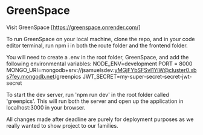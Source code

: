 # GreenSpace

Visit GreenSpace [https://greenspace.onrender.com/]

To run GreenSpace on your local machine, clone the repo, and in your code editor terminal, run npm i in both the route folder and the frontend folder.

You will need to create a .env in the root folder, GreenSpace, and add the following environmental variables:
NODE_ENV=development
PORT = 8000
MONGO_URI=mongodb+srv://jsamuelsdev:yMGjFYbSFSvl1YiW@cluster0.xbs7fey.mongodb.net/greenpics
JWT_SECRET=my-super-secret-secret-jwt-secret

To start the dev server, run 'npm run dev' in the root folder called 'greenpics'. This will run both the server and open up the application in localhost:3000 in your browser.

All changes made after deadline are purely for deployment purposes as we really wanted to show project to our families.
